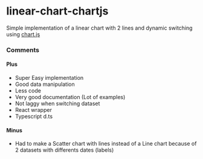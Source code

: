 # linear-chart-chartjs

Simple implementation of a linear chart with 2 lines and dynamic switching using [chart.js](https://www.chartjs.org/)

### Comments

#### Plus
- Super Easy implementation
- Good data manipulation
- Less code
- Very good documentation (Lot of examples)
- Not laggy when switching dataset
- React wrapper
- Typescript d.ts

#### Minus
- Had to make a Scatter chart with lines instead of a Line chart because of 2 datasets with differents dates (labels) 
